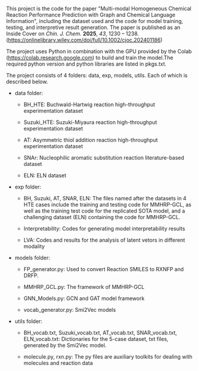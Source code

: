 This project is the code for the paper "Multi-modal Homogeneous Chemical Reaction Performance Prediction with Graph and Chemical Language Information", including the dataset used and the code for model training, testing, and interpretive result generation. The paper is published as an Inside Cover on _Chin. J. Chem._ **2025**, _43_, 1230 – 1238. (https://onlinelibrary.wiley.com/doi/full/10.1002/cjoc.202401186)

The project uses Python in combination with the GPU provided by the Colab (https://colab.research.google.com) to build and train the model.The required python version and python libraries are listed in pkgs.txt.

The project consists of 4 folders: data, exp, models, utils. Each of which is described below.

* data folder:

  * BH_HTE: Buchwald-Hartwig reaction high-throughput  experimentation dataset

  * Suzuki_HTE: Suzuki-Miyaura reaction high-throughput  experimentation dataset

  * AT: Asymmetric thiol addition reaction high-throughput  experimentation dataset

  * SNAr: Nucleophilic aromatic substitution reaction literature-based dataset

  * ELN: ELN dataset

* exp folder:

  * BH, Suzuki, AT, SNAR, ELN: The files named after the datasets in 4 HTE cases include the training and testing code for MMHRP-GCL, as well as the training test code for the replicated SOTA model, and a challenging dataset (ELN) containing the code for MMHRP-GCL.

  * Interpretability: Codes for generating model interpretability results
 
  * LVA: Codes and results for the analysis of latent vetors in different modality

* models folder:

  * FP_generator.py: Used to convert Reaction SMILES to RXNFP and DRFP.

  * MMHRP_GCL.py: The framework of MMHRP-GCL

  * GNN_Models.py: GCN and GAT model framework

  * vocab_generator.py: Smi2Vec models


* utils folder: 

  * BH_vocab.txt, Suzuki_vocab.txt, AT_vocab.txt, SNAR_vocab.txt, ELN_vocab.txt: Dictionaries for the 5-case dataset, txt files, generated by the Smi2Vec model. 

  * molecule.py, rxn.py: The py files are auxiliary toolkits for dealing with molecules and reaction data


